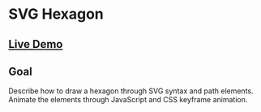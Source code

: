 # SVG Hexagon

## [Live Demo](https://codepen.io/borntofrappe/full/MNQpYr)

## Goal

Describe how to draw a hexagon through SVG syntax and path elements. Animate the elements through JavaScript and CSS keyframe animation.